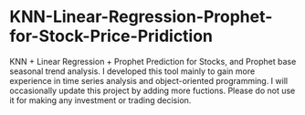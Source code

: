 # KNN-Linear-Regression-Prophet-for-Stock-Price-Pridiction
KNN + Linear Regression + Prophet Prediction for Stocks, and Prophet base seasonal trend analysis. 
I developed this tool mainly to gain more experience in time series analysis and object-oriented programming. I will occasionally update this project by adding more fuctions. Please do not use it for making any investment or trading decision. 
